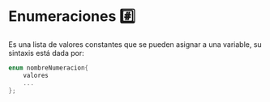# Enumeraciones :hash:
Es una lista de valores constantes que se pueden asignar a una variable, su sintaxis está dada por:
```C
enum nombreNumeracion{
    valores
    ...
};
```